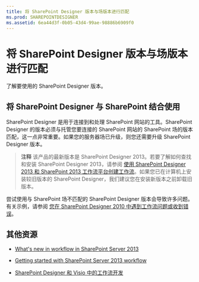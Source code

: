 ```yaml
---
title: 将 SharePoint Designer 版本与场版本进行匹配
ms.prod: SHAREPOINTDESIGNER
ms.assetid: 6ea44d3f-0b05-43d4-99ae-98886b6909f0
---
```



# 将 SharePoint Designer 版本与场版本进行匹配
了解要使用的 SharePoint Designer 版本。
## 将 SharePoint Designer 与 SharePoint 结合使用
<a name="section1"> </a>

SharePoint Designer 是用于连接到和处理 SharePoint 网站的工具。SharePoint Designer 的版本必须与托管您要连接的 SharePoint 网站的 SharePoint 场的版本匹配，这一点非常重要。如果您的服务器场已升级，则您还需要升级 SharePoint Designer 版本。
  
    
    

> **注释**
> 该产品的最新版本是 SharePoint Designer 2013。若要了解如何查找和安装 SharePoint Designer 2013，请参阅 [使用 SharePoint Designer 2013 和 SharePoint 2013 工作流平台创建工作流](creating-a-workflow-by-using-sharepoint-designer-2013-and-the-sharepoint-2013-wo.md)。如果您已在计算机上安装较旧版本的 SharePoint Designer，我们建议您在安装新版本之前卸载旧版本。 
  
    
    

尝试使用与 SharePoint 场不匹配的 SharePoint Designer 版本会导致许多问题。有关示例，请参阅 [您在 SharePoint Designer 2010 中遇到工作流问题或收到错误](http://support.microsoft.com/kb/2794961)。
  
    
    

  
    
    

## 其他资源
<a name="bk_addresources"> </a>


-  [What's new in workflow in SharePoint Server 2013](http://msdn.microsoft.com/library/6ab8a28b-fa2f-4530-8b55-a7f663bf15ea.aspx)
    
  
-  [Getting started with SharePoint Server 2013 workflow](http://msdn.microsoft.com/library/cc73be76-a329-449f-90ab-86822b1c2ee8.aspx)
    
  
-  [SharePoint Designer 和 Visio 中的工作流开发](workflow-development-in-sharepoint-designer-and-visio.md)
    
  

  
    
    


